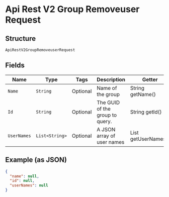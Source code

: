 
# Api Rest V2 Group Removeuser Request

## Structure

`ApiRestV2GroupRemoveuserRequest`

## Fields

| Name | Type | Tags | Description | Getter | Setter |
|  --- | --- | --- | --- | --- | --- |
| `Name` | `String` | Optional | Name of the group | String getName() | setName(String name) |
| `Id` | `String` | Optional | The GUID of the group to query. | String getId() | setId(String id) |
| `UserNames` | `List<String>` | Optional | A JSON array of user names | List<String> getUserNames() | setUserNames(List<String> userNames) |

## Example (as JSON)

```json
{
  "name": null,
  "id": null,
  "userNames": null
}
```

